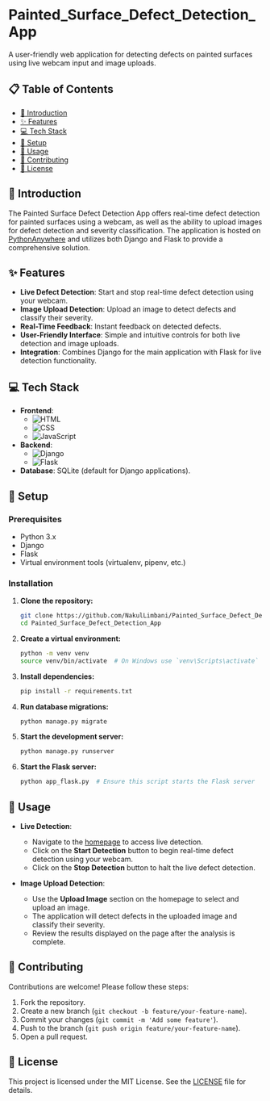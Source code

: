 # Painted_Surface_Defect_Detection_App

A user-friendly web application for detecting defects on painted surfaces using live webcam input and image uploads.

## 📋 Table of Contents

- [📖 Introduction](#-introduction)
- [✨ Features](#-features)
- [💻 Tech Stack](#-tech-stack)
- [🚀 Setup](#-setup)
- [🔧 Usage](#-usage)
- [🤝 Contributing](#-contributing)
- [📜 License](#-license)

## 📖 Introduction

The Painted Surface Defect Detection App offers real-time defect detection for painted surfaces using a webcam, as well as the ability to upload images for defect detection and severity classification. The application is hosted on [PythonAnywhere](https://surfacedefectdetection.pythonanywhere.com/) and utilizes both Django and Flask to provide a comprehensive solution.

## ✨ Features

- **Live Defect Detection**: Start and stop real-time defect detection using your webcam.
- **Image Upload Detection**: Upload an image to detect defects and classify their severity.
- **Real-Time Feedback**: Instant feedback on detected defects.
- **User-Friendly Interface**: Simple and intuitive controls for both live detection and image uploads.
- **Integration**: Combines Django for the main application with Flask for live detection functionality.

## 💻 Tech Stack

- **Frontend**: 
  - ![HTML](https://img.shields.io/badge/HTML-239120?style=for-the-badge&logo=html5&logoColor=white)
  - ![CSS](https://img.shields.io/badge/CSS-239120?style=for-the-badge&logo=css3&logoColor=white)
  - ![JavaScript](https://img.shields.io/badge/JavaScript-F7DF1E?style=for-the-badge&logo=javascript&logoColor=black)
- **Backend**: 
  - ![Django](https://img.shields.io/badge/Django-092E20?style=for-the-badge&logo=django&logoColor=white)
  - ![Flask](https://img.shields.io/badge/Flask-000000?style=for-the-badge&logo=flask&logoColor=white)
- **Database**: SQLite (default for Django applications).

## 🚀 Setup

### Prerequisites

- Python 3.x
- Django
- Flask
- Virtual environment tools (virtualenv, pipenv, etc.)

### Installation

1. **Clone the repository:**
    ```sh
    git clone https://github.com/NakulLimbani/Painted_Surface_Defect_Detection_App.git
    cd Painted_Surface_Defect_Detection_App
    ```

2. **Create a virtual environment:**
    ```sh
    python -m venv venv
    source venv/bin/activate  # On Windows use `venv\Scripts\activate`
    ```

3. **Install dependencies:**
    ```sh
    pip install -r requirements.txt
    ```

4. **Run database migrations:**
    ```sh
    python manage.py migrate
    ```

5. **Start the development server:**
    ```sh
    python manage.py runserver
    ```

6. **Start the Flask server:**
    ```sh
    python app_flask.py  # Ensure this script starts the Flask server
    ```

## 🔧 Usage

- **Live Detection**:
  - Navigate to the [homepage](https://surfacedefectdetection.pythonanywhere.com/) to access live detection.
  - Click on the **Start Detection** button to begin real-time defect detection using your webcam.
  - Click on the **Stop Detection** button to halt the live defect detection.

- **Image Upload Detection**:
  - Use the **Upload Image** section on the homepage to select and upload an image.
  - The application will detect defects in the uploaded image and classify their severity.
  - Review the results displayed on the page after the analysis is complete.

## 🤝 Contributing

Contributions are welcome! Please follow these steps:

1. Fork the repository.
2. Create a new branch (`git checkout -b feature/your-feature-name`).
3. Commit your changes (`git commit -m 'Add some feature'`).
4. Push to the branch (`git push origin feature/your-feature-name`).
5. Open a pull request.

## 📜 License

This project is licensed under the MIT License. See the [LICENSE](LICENSE) file for details.

